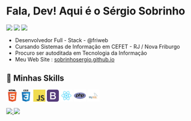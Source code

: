 # Fala, Dev! Aqui é o Sérgio Sobrinho 

<p> 
  <a href="mailto:sobrinhosergio00@gmail.com" alt="Gmail">
  <img src="https://img.shields.io/badge/Gmail-D14836?style=for-the-badge&logo=gmail&logoColor=white" /></a>

  <a href="https://linkedin.com/in/sobrinhosergio" alt="Linkedin">
  <img src="https://img.shields.io/badge/LinkedIn-0077B5?style=for-the-badge&logo=linkedin&logoColor=white" /></a>

  <a href="https://github.com/in/sobrinhosergio" alt="GitHub">
  <img src="https://img.shields.io/badge/GitHub-100000?style=for-the-badge&logo=github&logoColor=wh" /></a>
</p>

* Desenvolvedor Full - Stack - @friweb
* Cursando Sistemas de Informação em CEFET - RJ / Nova Friburgo 
* Procuro ser autoditada em Tecnologia da Informação
* Meu Web Site : <a href="https://sobrinhosergio.github.io/">sobrinhosergio.github.io</a>

## 🚀 Minhas Skills

<p>
  <code><img height="32" src="https://raw.githubusercontent.com/github/explore/80688e429a7d4ef2fca1e82350fe8e3517d3494d/topics/html/html.png" alt="HTML5"/></code>
  <code><img height="32" src="https://raw.githubusercontent.com/github/explore/80688e429a7d4ef2fca1e82350fe8e3517d3494d/topics/css/css.png" alt="CSS"/></code>
  <code><img height="32" src="https://raw.githubusercontent.com/github/explore/80688e429a7d4ef2fca1e82350fe8e3517d3494d/topics/javascript/javascript.png" alt="Javascript"/></code>
  <code><img height="32" src="https://raw.githubusercontent.com/github/explore/80688e429a7d4ef2fca1e82350fe8e3517d3494d/topics/bootstrap/bootstrap.png" alt="Bootstrap"/></code>
  <code><img height="32" src="https://raw.githubusercontent.com/github/explore/80688e429a7d4ef2fca1e82350fe8e3517d3494d/topics/react/react.png" alt="React"/></code>
  <code><img height="32" src="https://raw.githubusercontent.com/github/explore/80688e429a7d4ef2fca1e82350fe8e3517d3494d/topics/php/php.png" alt="PHP"/></code>
  <code><img height="32" src="https://raw.githubusercontent.com/github/explore/80688e429a7d4ef2fca1e82350fe8e3517d3494d/topics/mysql/mysql.png" alt="MySQL"/></code>

</p>

<a  href="https://github.com/SobrinhoSergio/" >
<img  src="https://github-readme-stats.vercel.app/api?username=SobrinhoSergio&theme=default">
</a>

<a  href="https://github.com/SobrinhoSergio/" >
<img src="https://github-readme-stats.vercel.app/api/top-langs/?username=SobrinhoSergio&hide=html&layout=compact&theme=default">
</a>

